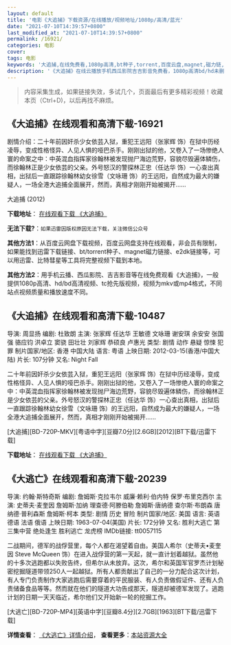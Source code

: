 ```yaml
---
layout: default
title: '电影《大追捕》下载资源/在线播放/视频地址/1080p/高清/蓝光'
date: "2021-07-10T14:39:57+0800"
last_modified_at: "2021-07-10T14:39:57+0800"
permalink: /16921/
categories: 电影
cover:
tags: 电影
keywords: '大追捕,在线免费看,1080p高清,bt种子,torrent,百度云盘,magnet,磁力链,迅雷下载资源'
description: '《大追捕》在线云播放手机西瓜影院吉吉影音免费看，1080p高清bd/hd未删减完整版和tc抢先枪版，mkv/mp4格式，附带bt/torrent种子、magnet/磁力链、百度云盘、网盘资源迅雷下载链接'
---
```


>内容采集生成，如果链接失效，多试几个，页面最后有更多精彩视频！收藏本页（Ctrl+D)，以后再找不麻烦。


## 《大追捕》在线观看和高清下载-16921

剧情介绍：二十年前因奸杀少女依芸入狱，重犯王远阳（张家辉 饰）在狱中历经凌辱，变成性格怪异、人见人惧的哑巴杀手。刚刚出狱的他，又卷入了一场惨绝人寰的命案之中：中英混血指挥家徐翰林被发现抛尸海边荒野，容貌尽毁遍体鳞伤，而徐翰林正是少女依芸的父亲。外号怒汉的警探林正忠（任达华 饰）一心查出真相，出狱后一直跟踪徐翰林幼女徐雪（文咏珊 饰）的王远阳，自然成为最大的嫌疑人，一场全港大追捕全面展开，然而，真相才刚刚开始被揭开……


大追捕 (2012)

**下载地址**： [在线观看下载 《大追捕》](https://www.btbtdy.me/btdy/dy3831.html) 


**无法下载?**：`如果迅雷因版权原因无法下载，关注微信公众号 `

**其他方法1**：从百度云网盘下载视频，百度云网盘支持在线观看，非会员有限制，如果能找到迅雷下载链接、bt/torrent种子、magnet磁力链接、e2dk链接等，可以用迅雷、比特彗星等工具将完整视频下载到本地。

**其他方法2**：用手机云播、西瓜影院、吉吉影音等在线免费观看《大追捕》，一般提供1080p高清、hd/bd高清视频、tc抢先版视频，视频为mkv或mp4格式，不同站点视频质量和播放速度不同。


## 《大追捕》在线观看和高清下载-10487

导演: 周显扬 编剧: 杜致朗 主演: 张家辉 任达华 王敏德 文咏珊 谢安琪 余安安 张国强 骆应钧 洪卓立 窦骁 田壮壮 刘家辉 恭硕良 卢惠光 类型: 剧情 动作 悬疑 惊悚 犯罪 制片国家/地区: 香港 中国大陆 语言: 粤语 上映日期: 2012-03-15(香港/中国大陆) 片长: 107分钟 又名: Night Fall

二十年前因奸杀少女依芸入狱，重犯王远阳（张家辉 饰）在狱中历经凌辱，变成性格怪异、人见人惧的哑巴杀手。刚刚出狱的他，又卷入了一场惨绝人寰的命案之中：中英混血指挥家徐翰林被发现抛尸海边荒野，容貌尽毁遍体鳞伤，而徐翰林正是少女依芸的父亲。外号怒汉的警探林正忠（任达华 饰）一心查出真相，出狱后一直跟踪徐翰林幼女徐雪（文咏珊 饰）的王远阳，自然成为最大的嫌疑人，一场全港大追捕全面展开，然而，真相才刚刚开始被揭开……


[大追捕][BD-720P-MKV][粤语中字][豆瓣7.0分][2.6GB][2012][BT下载/迅雷下载]

**下载地址**： [在线观看下载 《大追捕》](https://www.btdx8.com/torrent/night_fall_2012.html) 


## 《大逃亡》在线观看和高清下载-20239

导演: 约翰·斯特奇斯 编剧: 詹姆斯·克拉韦尔 威廉·赖利·伯内特 保罗·布里克西尔 主演: 史蒂夫·麦奎因 詹姆斯·加纳 理查德·阿滕伯勒 詹姆斯·唐纳德 查尔斯·布朗森 唐纳德·普利森斯 詹姆斯·柯本 类型: 剧情 历史 冒险 制片国家/地区: 美国 语言: 英语 德语 法语 俄语 上映日期: 1963-07-04(美国) 片长: 172分钟 又名: 胜利大逃亡 第三集中营 绝处逢生 胜利逃亡 龙虎榜 IMDb链接: tt0057115

二战期间，德军的战俘营里，每个人都在渴望着自由。美国人希尔（史蒂夫•麦奎因 Steve McQueen 饰）在进入战俘营的第一天起，就一直计划着越狱。虽然他的十多次逃跑都以失败告终，但希尔从未放弃。这次，希尔和英国军官罗杰计划秘密挖掘隧道带领250人一起越狱。所有人都贡献出了自己的一分力配合这次计划，有人专门负责制作大家逃跑后需要穿着的平民服装、有人负责做假证件、还有人负责储备食品等等。然而就在他们的隧道大功告成那天，隧道却被德军发现了。逃跑计划的日期一天天临近，希尔他们又开始新一轮的挖掘工作。


[大逃亡][BD-720P-MP4][英语中字][豆瓣8.4分][2.7GB][1963][BT下载/迅雷下载]

**详情查看**： [《大逃亡》详情介绍](/movie/20239/)， **查看更多**：[本站资源大全](/movie/t/all/)

